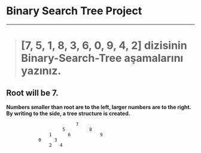 # Binary Search Tree Project
---

> # [7, 5, 1, 8, 3, 6, 0, 9, 4, 2] dizisinin Binary-Search-Tree aşamalarını yazınız.
 
## Root will be 7.
**Numbers smaller than root are to the left, larger numbers are to the right.
By writing to the side, a tree structure is created.**


                              7
                         5         8
                    1      6           9
                0     3
                    2   4
